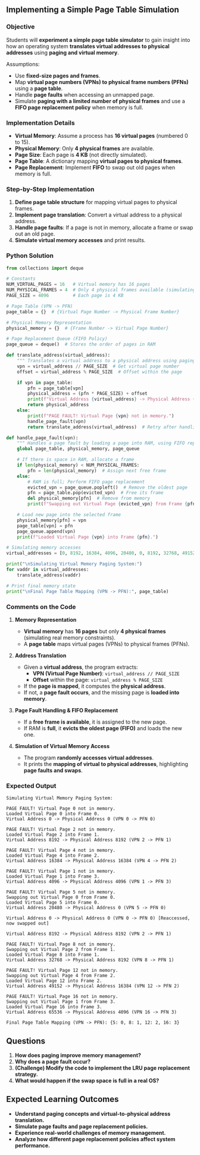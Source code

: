 ## **Implementing a Simple Page Table Simulation**

### **Objective**
Students will **experiment a simple page table simulator** to gain insight into how an operating system **translates virtual addresses to physical addresses** using **paging and virtual memory**.

Assumptions:
- Use **fixed-size pages and frames**.
- Map **virtual page numbers (VPNs) to physical frame numbers (PFNs)** using a **page table**.
- Handle **page faults** when accessing an unmapped page.
- Simulate **paging with a limited number of physical frames** and use a **FIFO page replacement policy** when memory is full.

### **Implementation Details**
- **Virtual Memory**: Assume a process has **16 virtual pages** (numbered 0 to 15).
- **Physical Memory**: Only **4 physical frames** are available.
- **Page Size**: Each page is **4 KB** (not directly simulated).
- **Page Table**: A dictionary mapping **virtual pages to physical frames**.
- **Page Replacement**: Implement **FIFO** to swap out old pages when memory is full.

### **Step-by-Step Implementation**
1. **Define page table structure** for mapping virtual pages to physical frames.
2. **Implement page translation**: Convert a virtual address to a physical address.
3. **Handle page faults**: If a page is not in memory, allocate a frame or swap out an old page.
4. **Simulate virtual memory accesses** and print results.

### **Python Solution**
```python
from collections import deque

# Constants
NUM_VIRTUAL_PAGES = 16   # Virtual memory has 16 pages
NUM_PHYSICAL_FRAMES = 4  # Only 4 physical frames available (simulating limited RAM)
PAGE_SIZE = 4096         # Each page is 4 KB

# Page Table (VPN -> PFN)
page_table = {}  # {Virtual Page Number -> Physical Frame Number}

# Physical Memory Representation
physical_memory = {}  # {Frame Number -> Virtual Page Number}

# Page Replacement Queue (FIFO Policy)
page_queue = deque()  # Stores the order of pages in RAM

def translate_address(virtual_address):
    """ Translates a virtual address to a physical address using paging. """
    vpn = virtual_address // PAGE_SIZE  # Get virtual page number
    offset = virtual_address % PAGE_SIZE  # Offset within the page

    if vpn in page_table:
        pfn = page_table[vpn]
        physical_address = (pfn * PAGE_SIZE) + offset
        print(f"Virtual Address {virtual_address} -> Physical Address {physical_address} (VPN {vpn} -> PFN {pfn})")
        return physical_address
    else:
        print(f"PAGE FAULT! Virtual Page {vpn} not in memory.")
        handle_page_fault(vpn)
        return translate_address(virtual_address)  # Retry after handling page fault

def handle_page_fault(vpn):
    """ Handles a page fault by loading a page into RAM, using FIFO replacement if full. """
    global page_table, physical_memory, page_queue

    # If there is space in RAM, allocate a frame
    if len(physical_memory) < NUM_PHYSICAL_FRAMES:
        pfn = len(physical_memory)  # Assign next free frame
    else:
        # RAM is full; Perform FIFO page replacement
        evicted_vpn = page_queue.popleft()  # Remove the oldest page
        pfn = page_table.pop(evicted_vpn)  # Free its frame
        del physical_memory[pfn]  # Remove from memory
        print(f"Swapping out Virtual Page {evicted_vpn} from Frame {pfn}.")

    # Load new page into the selected frame
    physical_memory[pfn] = vpn
    page_table[vpn] = pfn
    page_queue.append(vpn)
    print(f"Loaded Virtual Page {vpn} into Frame {pfn}.")

# Simulating memory accesses
virtual_addresses = [0, 8192, 16384, 4096, 20480, 0, 8192, 32768, 49152, 65536]

print("\nSimulating Virtual Memory Paging System:")
for vaddr in virtual_addresses:
    translate_address(vaddr)

# Print final memory state
print("\nFinal Page Table Mapping (VPN -> PFN):", page_table)
```

### **Comments on the Code**
1. **Memory Representation**
   - **Virtual memory** has **16 pages** but only **4 physical frames** (simulating real memory constraints).
   - A **page table** maps virtual pages (VPNs) to physical frames (PFNs).

2. **Address Translation**
   - Given a **virtual address**, the program extracts:
     - **VPN (Virtual Page Number)**: `virtual_address // PAGE_SIZE`
     - **Offset** within the page: `virtual_address % PAGE_SIZE`
   - If the **page is mapped**, it computes the **physical address**.
   - If not, a **page fault occurs**, and the missing page is **loaded into memory**.

3. **Page Fault Handling & FIFO Replacement**
   - If a **free frame is available**, it is assigned to the new page.
   - If RAM is **full**, it **evicts the oldest page (FIFO)** and loads the new one.

4. **Simulation of Virtual Memory Access**
   - The program **randomly accesses virtual addresses**.
   - It prints the **mapping of virtual to physical addresses**, highlighting **page faults and swaps**.

### **Expected Output**
```
Simulating Virtual Memory Paging System:

PAGE FAULT! Virtual Page 0 not in memory.
Loaded Virtual Page 0 into Frame 0.
Virtual Address 0 -> Physical Address 0 (VPN 0 -> PFN 0)

PAGE FAULT! Virtual Page 2 not in memory.
Loaded Virtual Page 2 into Frame 1.
Virtual Address 8192 -> Physical Address 8192 (VPN 2 -> PFN 1)

PAGE FAULT! Virtual Page 4 not in memory.
Loaded Virtual Page 4 into Frame 2.
Virtual Address 16384 -> Physical Address 16384 (VPN 4 -> PFN 2)

PAGE FAULT! Virtual Page 1 not in memory.
Loaded Virtual Page 1 into Frame 3.
Virtual Address 4096 -> Physical Address 4096 (VPN 1 -> PFN 3)

PAGE FAULT! Virtual Page 5 not in memory.
Swapping out Virtual Page 0 from Frame 0.
Loaded Virtual Page 5 into Frame 0.
Virtual Address 20480 -> Physical Address 0 (VPN 5 -> PFN 0)

Virtual Address 0 -> Physical Address 0 (VPN 0 -> PFN 0) [Reaccessed, now swapped out]

Virtual Address 8192 -> Physical Address 8192 (VPN 2 -> PFN 1)

PAGE FAULT! Virtual Page 8 not in memory.
Swapping out Virtual Page 2 from Frame 1.
Loaded Virtual Page 8 into Frame 1.
Virtual Address 32768 -> Physical Address 8192 (VPN 8 -> PFN 1)

PAGE FAULT! Virtual Page 12 not in memory.
Swapping out Virtual Page 4 from Frame 2.
Loaded Virtual Page 12 into Frame 2.
Virtual Address 49152 -> Physical Address 16384 (VPN 12 -> PFN 2)

PAGE FAULT! Virtual Page 16 not in memory.
Swapping out Virtual Page 1 from Frame 3.
Loaded Virtual Page 16 into Frame 3.
Virtual Address 65536 -> Physical Address 4096 (VPN 16 -> PFN 3)

Final Page Table Mapping (VPN -> PFN): {5: 0, 8: 1, 12: 2, 16: 3}
```

## **Questions**
1. **How does paging improve memory management?**
2. **Why does a page fault occur?**
3. **(Challenge) Modify the code to implement the LRU page replacement strategy.**
4. **What would happen if the swap space is full in a real OS?**

## **Expected Learning Outcomes**
- **Understand paging concepts and virtual-to-physical address translation.**
- **Simulate page faults and page replacement policies.**
- **Experience real-world challenges of memory management.**
- **Analyze how different page replacement policies affect system performance.**
